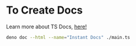 # To Create Docs

Learn more about TS Docs, [here!](https://tsdoc.org/)

```bash
deno doc --html --name="Instant Docs" ./main.ts
```
